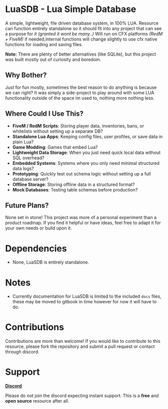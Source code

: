 # LuaSDB - Lua Simple Database

A simple, lightweight, file driven database system, in 100% LUA.
Resource can function entirely standalone so it should fit into any project that can see a purpose for it *(granted it wont be many..)*
Will run on CFX platforms *(RedM + FiveM)* if needed,internal functions will change slightly to use cfx native functions for loading and saving files.

**Note:** There are plenty of better alternatives (like SQLite), but this project was built mostly out of curiosity and boredom.

## Why Bother?
Just for fun mostly, sometimes the best reason to do anything is because we can right?
It was simply a side-project to play around with some LUA functionality outside of the space im used to, nothing more nothing less.

## Where Could I Use This?

- **FiveM / RedM Scripts**: Storing player data, inventories, bans, or whitelists without setting up a separate DB?  
- **Standalone Lua Apps**: Keeping config files, user profiles, or save data in plain Lua?  
- **Game Modding**: Games that embed Lua?
- **Lightweight Data Storage**: When you just need quick local data without SQL overhead?  
- **Embedded Systems**: Systems where you only need minimal structured data logs?  
- **Prototyping**: Quickly test out schema logic without setting up a full database server?  
- **Offline Storage**: Storing offline data in a structured format? 
- **Mock Databases**: Testing table schemas before production?

## Future Plans?
None set in stone! This project was more of a personal experiment than a product roadmap. 
If you find it helpful or have ideas, feel free to adapt it for your own needs or build upon it. 

# Dependencies

- None, LuaSDB is entirely standalone.

# Notes

- Currently documentation for LuaSDB is limited to the included `docs` files, these may be moved to gitbook in time however for now it will have to do.

# Contributions

Contributions are more than welcome! 
If you would like to contribute to this resource, please fork the repository and submit a pull request or contact through discord.

# Support

**[Discord](https://discord.gg/SjNhQV2YeN)**

Please do not join the discord expecting instant support. 
This is a **free** and **open source** resource after all. 
